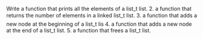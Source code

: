 Write a function that prints all the elements of a list_t list.
2. a function that returns the number of elements in a linked list_t list.
3. a function that adds a new node at the beginning of a list_t lis
4. a function that adds a new node at the end of a list_t list.
5. a function that frees a list_t list.

